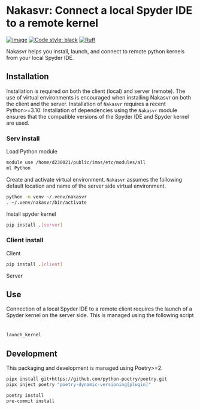 # Nakasvr: Connect a local Spyder IDE to a remote kernel

[![image](https://img.shields.io/badge/python-3.10%20%7C%203.11%20%7C%203.12%20%7C%203.13-blue)](https://git.iter.org/projects/EQ/repos/nova)
[![Code style: black](https://img.shields.io/badge/code%20style-black-000000.svg)](https://github.com/psf/black)
[![Ruff](https://img.shields.io/endpoint?url=https://raw.githubusercontent.com/charliermarsh/ruff/main/assets/badge/v2.json)](https://github.com/charliermarsh/ruff)

Nakasvr helps you install, launch, and connect to remote python kernels from
your local Spyder IDE.

## Installation
Installation is required on both the client (local) and server (remote). The use of
virtual environments is encouraged when installing Nakasvr on both the client
and the server. Installation of `Nakasvr` requires a recent Python>=3.10. 
Installation of dependencies using the `Nakasvr` module ensures that the 
compatible versions of the Spyder IDE and Spyder kernel are used.

### Serv install
Load Python module 
```sh
module use /home/d230021/public/imas/etc/modules/all
ml Python
```
Create and activate virtual environment. `Nakasvr` assumes the following default location and name of the server side virtual environment.
```sh
python -m venv ~/.venv/nakasvr
. ~/.venv/nakasvr/bin/activate
```
Install spyder kernel 
```sh
pip install .[server]
```
### Client install
Client
```sh
pip install .[client]
```

Server


## Use
Connection of a local Spyder IDE to a remote client requires the launch of a Spyder kernel on the server side.
This is managed using the following script

###
```sh

launch_kernel
```

## Development
This packaging and development is managed using Poetry>=2.

```sh
pipx install git+https://github.com/python-poetry/poetry.git
pipx inject poetry "poetry-dynamic-versioning[plugin]"

poetry install
pre-commit install
```
<!--stackedit_data:
eyJoaXN0b3J5IjpbLTE0OTIxNTA4MTksLTE4MTQ3OTIxMjcsMT
EzODQ3MjY4MSwxMTM3NzEwODEwLDY2ODk2MzgwOF19
-->